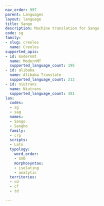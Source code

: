 ```yaml
---
nav_order: 997
parent: Languages
layout: language
title: Sango
description: Machine translation for Sango
code: sg
family:
- slug: creoles
  name: Creoles
supported_apis:
- id: modernmt
  name: ModernMT
  supported_language_count: 195
- id: alibaba
  name: Alibaba Translate
  supported_language_count: 212
- id: niutrans
  name: Niutrans
  supported_language_count: 381
lan:
  codes:
  - sg
  - sag
  names:
  - Sango
  - Sangho
  family:
  - crp
  scripts:
  - Latn
  typology:
    word_order:
    - SVO
    morphosyntax:
    - isolating
    - analytic
  territories:
  - cd
  - cf
  - td

---
```



